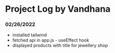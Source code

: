 # Project Log by Vandhana

### 02/26/2022

- installed tailwind
- fetched api in app.js - useEffect hook
- displayed products with title for jewellery shop

